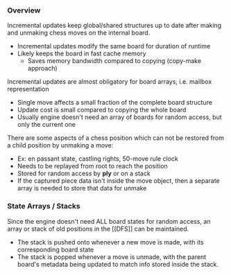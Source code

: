 ### Overview
Incremental updates keep global/shared structures up to date after making and unmaking chess moves on the internal board.
- Incremental updates modify the same board for duration of runtime
- Likely keeps the board in fast cache memory
	- Saves memory bandwidth compared to copying (copy-make approach)

Incremental updates are almost obligatory for board arrays, i.e. mailbox representation
- Single move affects a small fraction of the complete board structure
- Update cost is small compared to copying the whole board
- Usually engine doesn't need an array of boards for random access, but only the current one

There are some aspects of a chess position which can not be restored from a child position by unmaking a move:
- Ex: en passant state, castling rights, 50-move rule clock
- Needs to be replayed from root to reach the position
- Stored for random access by **ply** or on a stack
- If the captured piece data isn't inside the move object, then a separate array is needed to store that data for unmake

### State Arrays / Stacks

Since the engine doesn't need ALL board states for random access, an array or stack of old positions in the [[DFS]] can be maintained.
- The stack is pushed onto whenever a new move is made, with its corresponding board state
- The stack is popped whenever a move is unmade, with the parent board's metadata being updated to match info stored inside the stack.
